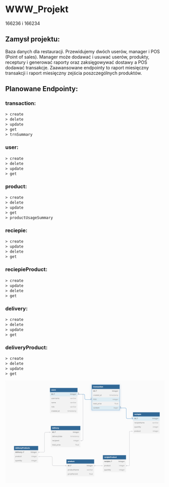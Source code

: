 # WWW_Projekt
166236 i 166234


## Zamysł projektu:
Baza danych dla restauracji. Przewidujemy dwóch userów, manager i POS (Point of sales). Manager może dodawać i usuwać userów, produkty, receptury i generować raporty oraz zaksięgowywać dostawy a POS dodawać transakcje. Zaawansowane endpointy to raport miesięczny transakcji i raport miesięczny zejścia poszczególnych produktów.
## Planowane Endpointy:
### transaction:
	> create
	> delete
	> update
	> get
	> trnSummary
### user:
	> create
	> delete
	> update
	> get
### product:
	> create
	> delete
	> update
	> get
	> productUsageSummary
### reciepie:
	> create
	> update
	> delete
	> get
 ### reciepieProduct:
	> create
	> update
	> delete
	> get
 ### delivery:
 	> create
	> delete
	> update
	> get
 ### deliveryProduct:
 	> create
	> delete
	> update
	> get
![alt text](https://github.com/166236uwm/WWW_Projekt/blob/main/DBdiagram.PNG?raw=true)
